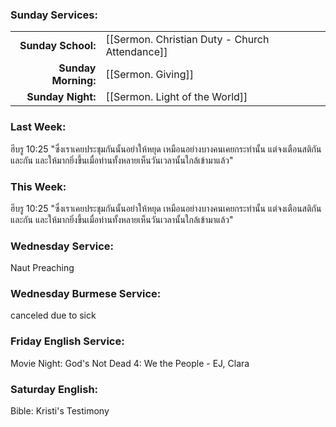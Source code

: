 ### Sunday Services:
|                     |                                                |
| -------------------:|:---------------------------------------------- |
|  **Sunday School:** | [[Sermon. Christian Duty - Church Attendance]] |
| **Sunday Morning:** | [[Sermon. Giving]]                             |
|   **Sunday Night:** | [[Sermon. Light of the World]]                 |
### Last Week: 
ฮีบรู 10:25 "ซึ่งเราเคยประชุมกันนั้นอย่าให้หยุด เหมือนอย่างบางคนเคยกระทำนั้น แต่จงเตือนสติกันและกัน และให้มากยิ่งขึ้นเมื่อท่านทั้งหลายเห็นวันเวลานั้นใกล้เข้ามาแล้ว"
### This Week:
ฮีบรู 10:25 "ซึ่งเราเคยประชุมกันนั้นอย่าให้หยุด เหมือนอย่างบางคนเคยกระทำนั้น แต่จงเตือนสติกันและกัน และให้มากยิ่งขึ้นเมื่อท่านทั้งหลายเห็นวันเวลานั้นใกล้เข้ามาแล้ว"
### Wednesday Service:
Naut Preaching
### Wednesday Burmese Service:
canceled due to sick
### Friday English Service:
Movie Night: God's Not Dead 4: We the People - EJ, Clara
### Saturday English:
Bible: Kristi's Testimony